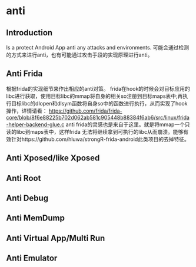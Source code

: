 # anti

## Introduction

Is a protect Android App anti any attacks and environments.
可能会通过检测的方式来进行anti，也有可能通过攻击手段的实现原理进行anti。
## Anti Frida
根据frida的实现细节来作出相应的anti对策。
frida在hook的时候会对目标应用的libc进行获取，使用目标libc的mmap将自身的相关so注册到目标maps表中;再执行目标libc的dlopen和dlsym函数将自身so中的函数进行执行，从而实现了hook操作，详情请看：
https://github.com/frida/frida-core/blob/8f6e88225b702d062ab581c905448b88384f6ab6/src/linux/frida-helper-backend-glue.c
anti frida的灵感也是来自于这里。就是将mmap一个只读的libc到maps表中，这样frida 无法将继续拿到可执行的libc从而崩溃。能够有效针对https://github.com/hluwa/strongR-frida-android此类项目的去掉特征。
## Anti Xposed/like Xposed

## Anti Root

## Anti Debug

## Anti MemDump

## Anti Virtual App/Multi Run

## Anti Emulator